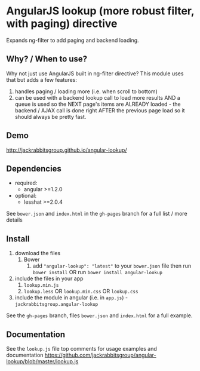 # AngularJS lookup (more robust filter, with paging) directive

Expands ng-filter to add paging and backend loading.

## Why? / When to use?
Why not just use AngularJS built in ng-filter directive? This module uses that but adds a few features:
1. handles paging / loading more (i.e. when scroll to bottom)
2. can be used with a backend lookup call to load more results AND a queue is used so the NEXT page's items are ALREADY loaded - the backend / AJAX call is done right AFTER the previous page load so it should always be pretty fast.

## Demo
http://jackrabbitsgroup.github.io/angular-lookup/

## Dependencies
- required:
	- angular >=1.2.0
- optional:
	- lesshat >=2.0.4

See `bower.json` and `index.html` in the `gh-pages` branch for a full list / more details

## Install
1. download the files
	1. Bower
		1. add `"angular-lookup": "latest"` to your `bower.json` file then run `bower install` OR run `bower install angular-lookup`
2. include the files in your app
	1. `lookup.min.js`
	2. `lookup.less` OR `lookup.min.css` OR `lookup.css`
3. include the module in angular (i.e. in `app.js`) - `jackrabbitsgroup.angular-lookup`

See the `gh-pages` branch, files `bower.json` and `index.html` for a full example.


## Documentation
See the `lookup.js` file top comments for usage examples and documentation
https://github.com/jackrabbitsgroup/angular-lookup/blob/master/lookup.js